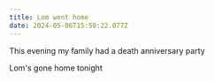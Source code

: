 ```yaml
---
title: Lom went home
date: 2024-05-06T15:50:22.077Z
---
```


This evening my family had a death anniversary party

Lom's gone home tonight
